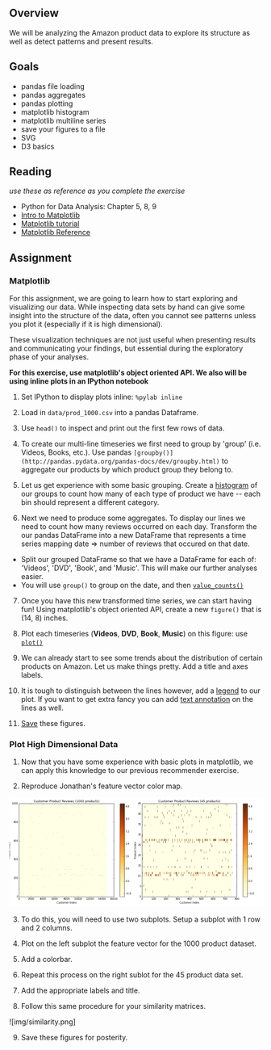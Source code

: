 ## Overview

We will be analyzing the Amazon product data to explore its structure as well as detect patterns and present results.

## Goals
* pandas file loading
* pandas aggregates
* pandas plotting
* matplotlib histogram
* matplotlib multiline series
* save your figures to a file
* SVG
* D3 basics

## Reading

_use these as reference as you complete the exercise_

* Python for Data Analysis: Chapter 5, 8, 9
* [Intro to Matplotlib](http://nbviewer.ipython.org/url/raw.github.com/profjsb/python-bootcamp/master/Lectures/05_NumpyMatplotlib/IntroMatplotlib.ipynb)
* [Matplotlib tutorial](matplotlib_tutorial/MatPlotLib_Tutorial.ipynb)
* [Matplotlib Reference](http://nbviewer.ipython.org/urls/raw.github.com/jrjohansson/scientific-python-lectures/master/Lecture-4-Matplotlib.ipynb)

## Assignment

### Matplotlib

For this assignment, we are going to learn how to start exploring and visualizing our data.  While inspecting data sets by hand can give some insight into the structure of the data, often you cannot see patterns unless you plot it (especially if it is high dimensional).

These visualization techniques are not just useful when presenting results and communicating your findings, but essential during the exploratory phase of your analyses.

__For this exercise, use matplotlib's object oriented API.  We also will be using inline plots in an IPython notebook__

1. Set IPython to display plots inline: `%pylab inline`

2. Load in `data/prod_1000.csv` into a pandas Dataframe.

3. Use `head()` to inspect and print out the first few rows of data.

4. To create our multi-line timeseries we first need to group by 'group' (i.e. Videos, Books, etc.).  Use pandas `[groupby()](http://pandas.pydata.org/pandas-docs/dev/groupby.html)` to aggregate our products by which product group they belong to.

5. Let us get experience with some basic grouping.  Create a [histogram](http://pandas.pydata.org/pandas-docs/dev/generated/pandas.DataFrame.hist.html) of our groups to count how many of each type of product we have -- each bin should represent a different category.

6. Next we need to produce some aggregates. To display our lines we need to count how many reviews occurred on each day.  Transform the our pandas DataFrame into a new DataFrame that represents a time series mapping date => number of reviews that occured on that date. 
  * Split our grouped DataFrame so that we have a DataFrame for each of: 'Videos', 'DVD', 'Book', and 'Music'.  This will make our further analyses easier.
  * You will use `group()` to group on the date, and then [`value_counts()`](http://pandas.pydata.org/pandas-docs/stable/generated/pandas.Series.value_counts.html)

7. Once you have this new transformed time series, we can start having fun!  Using matplotlib's object oriented API, create a new `figure()` that is (14, 8) inches.

8. Plot each timeseries (__Videos__, __DVD__, __Book__, __Music__) on this figure: use [`plot()`](http://pandas.pydata.org/pandas-docs/dev/visualization.html) 

10. We can already start to see some trends about the distribution of certain products on Amazon.  Let us make things pretty.  Add a title and axes labels.

11. It is tough to distinguish between the lines however, add a [legend](http://matplotlib.org/users/legend_guide.html) to our plot.  If you want to get extra fancy you can add [text annotation](http://matplotlib.org/users/annotations_intro.html) on the lines as well.  

12. [Save](http://matplotlib.org/api/pyplot_api.html#matplotlib.pyplot.savefig) these figures. 

### Plot High Dimensional Data

1. Now that you have some experience with basic plots in matplotlib, we can apply this knowledge to our previous recommender exercise. 

2. Reproduce Jonathan's feature vector color map.

![feature_vec](img/feature_matrix.png)

3. To do this, you will need to use two subplots.  Setup a subplot with 1 row and 2 columns.

4. Plot on the left subplot the feature vector for the 1000 product dataset.

5. Add a colorbar.

6. Repeat this process on the right sublot for the 45 product data set.

7. Add the appropriate labels and title.

8. Follow this same procedure for your similarity matrices.

![img/similarity.png]

9. Save these figures for posterity.

